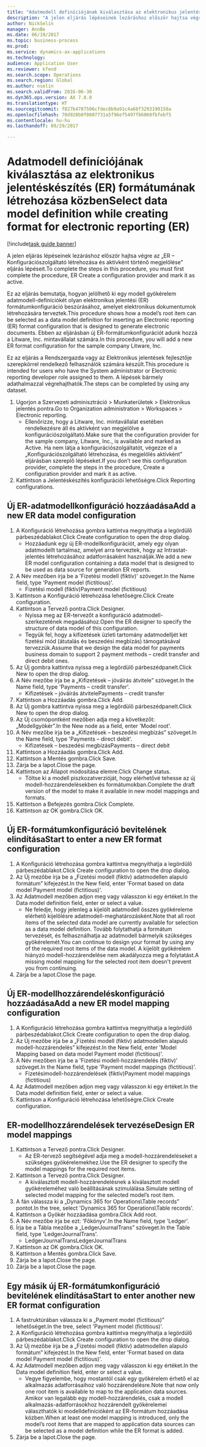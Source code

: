 ```yaml
--- 
title: "Adatmodell definíciójának kiválasztása az elektronikus jelentéskészítés (ER) formátumának létrehozása közben"
description: "A jelen eljárás lépéseinek lezáráshoz először hajtsa végre az „ER – Konfigurációszolgáltató létrehozása és aktívként történő megjelölése” eljárás lépéseit."
author: NickSelin
manager: AnnBe
ms.date: 06/19/2017
ms.topic: business-process
ms.prod: 
ms.service: dynamics-ax-applications
ms.technology: 
audience: Application User
ms.reviewer: kfend
ms.search.scope: Operations
ms.search.region: Global
ms.author: nselin
ms.search.validFrom: 2016-06-30
ms.dyn365.ops.version: AX 7.0.0
ms.translationtype: HT
ms.sourcegitcommit: f827b4787506cfdec8b9a91c4a68f3293190158a
ms.openlocfilehash: 70d928b0f0807731a5f96ef5497fb6060fbfebf5
ms.contentlocale: hu-hu
ms.lasthandoff: 09/29/2017

---
```

# <a name="select-data-model-definition-while-creating-format-for-electronic-reporting-er"></a><span data-ttu-id="9c717-103">Adatmodell definíciójának kiválasztása az elektronikus jelentéskészítés (ER) formátumának létrehozása közben</span><span class="sxs-lookup"><span data-stu-id="9c717-103">Select data model definition while creating format for electronic reporting (ER)</span></span>

[!include[task guide banner](../../includes/task-guide-banner.md)]

<span data-ttu-id="9c717-104">A jelen eljárás lépéseinek lezáráshoz először hajtsa végre az „ER – Konfigurációszolgáltató létrehozása és aktívként történő megjelölése” eljárás lépéseit.</span><span class="sxs-lookup"><span data-stu-id="9c717-104">To complete the steps in this procedure, you must first complete the procedure, ER Create a configuration provider and mark it as active.</span></span> 

<span data-ttu-id="9c717-105">Ez az eljárás bemutatja, hogyan jelölhető ki egy modell gyökérelem adatmodell-definíciókét olyan elektronikus jelentési (ER) formátumkonfiguráció beszúrásához, amelyet elektronikus dokumentumok létrehozására terveztek.</span><span class="sxs-lookup"><span data-stu-id="9c717-105">This procedure shows how a model’s root item can be selected as a data model definition for inserting an Electronic reporting (ER) format configuration that is designed to generate electronic documents.</span></span> <span data-ttu-id="9c717-106">Ebben az eljárásban új ER-formátumkonfigurációt adunk hozzá a Litware, Inc. mintavállalat számára.</span><span class="sxs-lookup"><span data-stu-id="9c717-106">In this procedure, you will add a new ER format configuration for the sample company Litware, Inc.</span></span> 

<span data-ttu-id="9c717-107">Ez az eljárás a Rendszergazda vagy az Elektronikus jelentések fejlesztője szerepkörrel rendelkező felhasználók számára készült.</span><span class="sxs-lookup"><span data-stu-id="9c717-107">This procedure is intended for users who have the System administrator or Electronic reporting developer role assigned to them.</span></span> <span data-ttu-id="9c717-108">A lépések bármely adathalmazzal végrehajthatók.</span><span class="sxs-lookup"><span data-stu-id="9c717-108">The steps can be completed by using any dataset.</span></span>

1. <span data-ttu-id="9c717-109">Ugorjon a Szervezeti adminisztráció > Munkaterületek > Elektronikus jelentés pontra.</span><span class="sxs-lookup"><span data-stu-id="9c717-109">Go to Organization administration > Workspaces > Electronic reporting.</span></span>
    * <span data-ttu-id="9c717-110">Ellenőrizze, hogy a Litware, Inc. mintavállalat esetében rendelkezésre áll és aktívként van megjelölve a konfigurációszolgáltató.</span><span class="sxs-lookup"><span data-stu-id="9c717-110">Make sure that the configuration provider for the sample company, Litware, Inc., is available and marked as Active.</span></span> <span data-ttu-id="9c717-111">Ha nem látja a konfigurációszolgáltatót, végezze el a „Konfigurációszolgáltató létrehozása, és megjelölés aktívként” eljárásban szereplő lépéseket.</span><span class="sxs-lookup"><span data-stu-id="9c717-111">If you don’t see this configuration provider, complete the steps in the procedure, Create a configuration provider and mark it as active.</span></span>  
2. <span data-ttu-id="9c717-112">Kattintson a Jelentéskészítés konfigurációi lehetőségre.</span><span class="sxs-lookup"><span data-stu-id="9c717-112">Click Reporting configurations.</span></span>

## <a name="add-a-new-er-data-model-configuration"></a><span data-ttu-id="9c717-113">Új ER-adatmodellkonfiguráció hozzáadása</span><span class="sxs-lookup"><span data-stu-id="9c717-113">Add a new ER data model configuration</span></span>
1. <span data-ttu-id="9c717-114">A Konfiguráció létrehozása gombra kattintva megnyithatja a legördülő párbeszédablakot.</span><span class="sxs-lookup"><span data-stu-id="9c717-114">Click Create configuration to open the drop dialog.</span></span>
    * <span data-ttu-id="9c717-115">Hozzáadunk egy új ER-modellkonfigurációt, amely egy olyan adatmodellt tartalmaz, amelyet arra terveztek, hogy az Intrastat-jelentés létrehozásához adatforrásaként használják.</span><span class="sxs-lookup"><span data-stu-id="9c717-115">We add a new ER model configuration containing a data model that is designed to be used as data source for generation ER reports.</span></span>  
2. <span data-ttu-id="9c717-116">A Név mezőben írja be a 'Fizetési modell (fiktív)' szöveget.</span><span class="sxs-lookup"><span data-stu-id="9c717-116">In the Name field, type 'Payment model (fictitious)'.</span></span>
    * <span data-ttu-id="9c717-117">Fizetési modell (fiktív)</span><span class="sxs-lookup"><span data-stu-id="9c717-117">Payment model (fictitious)</span></span>  
3. <span data-ttu-id="9c717-118">Kattintson a Konfiguráció létrehozása lehetőségre.</span><span class="sxs-lookup"><span data-stu-id="9c717-118">Click Create configuration.</span></span>
4. <span data-ttu-id="9c717-119">Kattintson a Tervező pontra.</span><span class="sxs-lookup"><span data-stu-id="9c717-119">Click Designer.</span></span>
    * <span data-ttu-id="9c717-120">Nyissa meg az ER-tervezőt a konfiguráció adatmodell-szerkezetének megadásához.</span><span class="sxs-lookup"><span data-stu-id="9c717-120">Open the ER designer to specify the structure of data model of this configuration.</span></span>  
    * <span data-ttu-id="9c717-121">Tegyük fel, hogy a kifizetések üzleti tartomány adatmodelljét két fizetési mód (átutalás és beszedési megbízás) támogatásával tervezzük.</span><span class="sxs-lookup"><span data-stu-id="9c717-121">Assume that we design the data model for payments business domain to support 2 payment methods – credit transfer and direct debit ones.</span></span>  
5. <span data-ttu-id="9c717-122">Az Új gombra kattintva nyissa meg a legördülő párbeszédpanelt.</span><span class="sxs-lookup"><span data-stu-id="9c717-122">Click New to open the drop dialog.</span></span>
6. <span data-ttu-id="9c717-123">A Név mezőbe írja be a „Kifizetések – jóváírás átvitele” szöveget.</span><span class="sxs-lookup"><span data-stu-id="9c717-123">In the Name field, type 'Payments – credit transfer'.</span></span>
    * <span data-ttu-id="9c717-124">Kifizetések – jóváírás átvitele</span><span class="sxs-lookup"><span data-stu-id="9c717-124">Payments – credit transfer</span></span>  
7. <span data-ttu-id="9c717-125">Kattintson a Hozzáadás gombra.</span><span class="sxs-lookup"><span data-stu-id="9c717-125">Click Add.</span></span>
8. <span data-ttu-id="9c717-126">Az Új gombra kattintva nyissa meg a legördülő párbeszédpanelt.</span><span class="sxs-lookup"><span data-stu-id="9c717-126">Click New to open the drop dialog.</span></span>
9. <span data-ttu-id="9c717-127">Az Új csomópontként mezőben adja meg a következőt: „Modellgyökér”.</span><span class="sxs-lookup"><span data-stu-id="9c717-127">In the New node as a field, enter 'Model root'.</span></span>
10. <span data-ttu-id="9c717-128">A Név mezőbe írja be a „Kifizetések – beszedési megbízás” szöveget.</span><span class="sxs-lookup"><span data-stu-id="9c717-128">In the Name field, type 'Payments – direct debit'.</span></span>
    * <span data-ttu-id="9c717-129">Kifizetések – beszedési megbízás</span><span class="sxs-lookup"><span data-stu-id="9c717-129">Payments – direct debit</span></span>  
11. <span data-ttu-id="9c717-130">Kattintson a Hozzáadás gombra.</span><span class="sxs-lookup"><span data-stu-id="9c717-130">Click Add.</span></span>
12. <span data-ttu-id="9c717-131">Kattintson a Mentés gombra.</span><span class="sxs-lookup"><span data-stu-id="9c717-131">Click Save.</span></span>
13. <span data-ttu-id="9c717-132">Zárja be a lapot.</span><span class="sxs-lookup"><span data-stu-id="9c717-132">Close the page.</span></span>
14. <span data-ttu-id="9c717-133">Kattintson az Állapot módosítása elemre.</span><span class="sxs-lookup"><span data-stu-id="9c717-133">Click Change status.</span></span>
    * <span data-ttu-id="9c717-134">Töltse ki a modell piszkozatverzióját, hogy elérhetővé tehesse az új modell-hozzárendelésekben és formátumokban.</span><span class="sxs-lookup"><span data-stu-id="9c717-134">Complete the draft version of the model to make it available in new model mappings and formats.</span></span>  
15. <span data-ttu-id="9c717-135">Kattintson a Befejezés gombra.</span><span class="sxs-lookup"><span data-stu-id="9c717-135">Click Complete.</span></span>
16. <span data-ttu-id="9c717-136">Kattintson az OK gombra.</span><span class="sxs-lookup"><span data-stu-id="9c717-136">Click OK.</span></span>

## <a name="start-to-enter-a-new-er-format-configuration"></a><span data-ttu-id="9c717-137">Új ER-formátumkonfiguráció bevitelének elindítása</span><span class="sxs-lookup"><span data-stu-id="9c717-137">Start to enter a new ER format configuration</span></span>
1. <span data-ttu-id="9c717-138">A Konfiguráció létrehozása gombra kattintva megnyithatja a legördülő párbeszédablakot.</span><span class="sxs-lookup"><span data-stu-id="9c717-138">Click Create configuration to open the drop dialog.</span></span>
2. <span data-ttu-id="9c717-139">Az Új mezőbe írja be a „Fizetési modell (fiktív) adatmodellen alapuló formátum” kifejezést.</span><span class="sxs-lookup"><span data-stu-id="9c717-139">In the New field, enter 'Format based on data model Payment model (fictitious)'.</span></span>
3. <span data-ttu-id="9c717-140">Az Adatmodell mezőben adjon meg vagy válasszon ki egy értéket.</span><span class="sxs-lookup"><span data-stu-id="9c717-140">In the Data model definition field, enter or select a value.</span></span>
    * <span data-ttu-id="9c717-141">Ne feledje, hogy jelenleg a kijelölt adatmodell összes gyökéreleme elérhető kijelölésre adatmodell-meghatározásként.</span><span class="sxs-lookup"><span data-stu-id="9c717-141">Note that all root items of the selected data model are currently available for selection as a data model definition.</span></span> <span data-ttu-id="9c717-142">Tovább folytathatja a formátum tervezését, és felhasználhatja az adatmodell bármelyik szükséges gyökérelemét.</span><span class="sxs-lookup"><span data-stu-id="9c717-142">You can continue to design your format by using any of the required root items of the data model.</span></span> <span data-ttu-id="9c717-143">A kijelölt gyökérelem hiányzó modell-hozzárendelése nem akadályozza meg a folytatást.</span><span class="sxs-lookup"><span data-stu-id="9c717-143">A missing model mapping for the selected root item doesn't prevent you from continuing.</span></span>  
4. <span data-ttu-id="9c717-144">Zárja be a lapot.</span><span class="sxs-lookup"><span data-stu-id="9c717-144">Close the page.</span></span>

## <a name="add-a-new-er-model-mapping-configuration"></a><span data-ttu-id="9c717-145">Új ER-modellhozzárendeléskonfiguráció hozzáadása</span><span class="sxs-lookup"><span data-stu-id="9c717-145">Add a new ER model mapping configuration</span></span>
1. <span data-ttu-id="9c717-146">A Konfiguráció létrehozása gombra kattintva megnyithatja a legördülő párbeszédablakot.</span><span class="sxs-lookup"><span data-stu-id="9c717-146">Click Create configuration to open the drop dialog.</span></span>
2. <span data-ttu-id="9c717-147">Az Új mezőbe írja be a „Fizetési modell (fiktív) adatmodellen alapuló modell-hozzárendelés” kifejezést.</span><span class="sxs-lookup"><span data-stu-id="9c717-147">In the New field, enter 'Model Mapping based on data model Payment model (fictitious)'.</span></span>
3. <span data-ttu-id="9c717-148">A Név mezőben írja be a 'Fizetési modell-hozzárendelés (fiktív)' szöveget.</span><span class="sxs-lookup"><span data-stu-id="9c717-148">In the Name field, type 'Payment model mappings (fictitious)'.</span></span>
    * <span data-ttu-id="9c717-149">Fizetésimodell-hozzárendelések (fiktív)</span><span class="sxs-lookup"><span data-stu-id="9c717-149">Payment model mappings (fictitious)</span></span>  
4. <span data-ttu-id="9c717-150">Az Adatmodell mezőben adjon meg vagy válasszon ki egy értéket.</span><span class="sxs-lookup"><span data-stu-id="9c717-150">In the Data model definition field, enter or select a value.</span></span>
5. <span data-ttu-id="9c717-151">Kattintson a Konfiguráció létrehozása lehetőségre.</span><span class="sxs-lookup"><span data-stu-id="9c717-151">Click Create configuration.</span></span>

## <a name="design-er-model-mappings"></a><span data-ttu-id="9c717-152">ER-modellhozzárendelések tervezése</span><span class="sxs-lookup"><span data-stu-id="9c717-152">Design ER model mappings</span></span>
1. <span data-ttu-id="9c717-153">Kattintson a Tervező pontra.</span><span class="sxs-lookup"><span data-stu-id="9c717-153">Click Designer.</span></span>
    * <span data-ttu-id="9c717-154">Az ER-tervező segítségével adja meg a modell-hozzárendeléseket a szükséges gyökérelemekhez.</span><span class="sxs-lookup"><span data-stu-id="9c717-154">Use the ER designer to specify the model mappings for the required root items.</span></span>  
2. <span data-ttu-id="9c717-155">Kattintson a Tervező pontra.</span><span class="sxs-lookup"><span data-stu-id="9c717-155">Click Designer.</span></span>
    * <span data-ttu-id="9c717-156">A kiválasztott modell-hozzárendelésnek a kiválasztott modell gyökéreleméhez való beállításának szimulálása.</span><span class="sxs-lookup"><span data-stu-id="9c717-156">Simulate setting of selected model mapping for the selected model’s root item.</span></span>  
3. <span data-ttu-id="9c717-157">A fán válassza ki a „Dynamics 365 for Operations\Table records” pontot.</span><span class="sxs-lookup"><span data-stu-id="9c717-157">In the tree, select 'Dynamics 365 for Operations\Table records'.</span></span>
4. <span data-ttu-id="9c717-158">Kattintson a Gyökér hozzáadása gombra.</span><span class="sxs-lookup"><span data-stu-id="9c717-158">Click Add root.</span></span>
5. <span data-ttu-id="9c717-159">A Név mezőbe írja be ezt: 'Főkönyv'.</span><span class="sxs-lookup"><span data-stu-id="9c717-159">In the Name field, type 'Ledger'.</span></span>
6. <span data-ttu-id="9c717-160">Írja be a Tábla mezőbe a „LedgerJournalTrans” szöveget.</span><span class="sxs-lookup"><span data-stu-id="9c717-160">In the Table field, type 'LedgerJournalTrans'.</span></span>
    * <span data-ttu-id="9c717-161">LedgerJournalTrans</span><span class="sxs-lookup"><span data-stu-id="9c717-161">LedgerJournalTrans</span></span>  
7. <span data-ttu-id="9c717-162">Kattintson az OK gombra.</span><span class="sxs-lookup"><span data-stu-id="9c717-162">Click OK.</span></span>
8. <span data-ttu-id="9c717-163">Kattintson a Mentés gombra.</span><span class="sxs-lookup"><span data-stu-id="9c717-163">Click Save.</span></span>
9. <span data-ttu-id="9c717-164">Zárja be a lapot.</span><span class="sxs-lookup"><span data-stu-id="9c717-164">Close the page.</span></span>
10. <span data-ttu-id="9c717-165">Zárja be a lapot.</span><span class="sxs-lookup"><span data-stu-id="9c717-165">Close the page.</span></span>

## <a name="start-to-enter-another-new-er-format-configuration"></a><span data-ttu-id="9c717-166">Egy másik új ER-formátumkonfiguráció bevitelének elindítása</span><span class="sxs-lookup"><span data-stu-id="9c717-166">Start to enter another new ER format configuration</span></span>
1. <span data-ttu-id="9c717-167">A fastruktúrában válassza ki a „Payment model (fictitious)” lehetőséget.</span><span class="sxs-lookup"><span data-stu-id="9c717-167">In the tree, select 'Payment model (fictitious)'.</span></span>
2. <span data-ttu-id="9c717-168">A Konfiguráció létrehozása gombra kattintva megnyithatja a legördülő párbeszédablakot.</span><span class="sxs-lookup"><span data-stu-id="9c717-168">Click Create configuration to open the drop dialog.</span></span>
3. <span data-ttu-id="9c717-169">Az Új mezőbe írja be a „Fizetési modell (fiktív) adatmodellen alapuló formátum” kifejezést.</span><span class="sxs-lookup"><span data-stu-id="9c717-169">In the New field, enter 'Format based on data model Payment model (fictitious)'.</span></span>
4. <span data-ttu-id="9c717-170">Az Adatmodell mezőben adjon meg vagy válasszon ki egy értéket.</span><span class="sxs-lookup"><span data-stu-id="9c717-170">In the Data model definition field, enter or select a value.</span></span>
    * <span data-ttu-id="9c717-171">Vegye figyelembe, hogy mostantól csak egy gyökérelem érhető el az alkalmazás adatforrásaihoz való hozzárendelésre.</span><span class="sxs-lookup"><span data-stu-id="9c717-171">Note that now only one root item is available to map to the application data sources.</span></span> <span data-ttu-id="9c717-172">Amikor van legalább egy modell-hozzárendelés, csak a modell alkalmazás-adatforrásokhoz hozzárendelt gyökérelemei választhatók ki modelldefinícióként az ER-formátum hozzáadása közben.</span><span class="sxs-lookup"><span data-stu-id="9c717-172">When at least one model mapping is introduced, only the model’s root items that are mapped to application data sources can be selected as a model definition while the ER format is added.</span></span>   
5. <span data-ttu-id="9c717-173">Zárja be a lapot.</span><span class="sxs-lookup"><span data-stu-id="9c717-173">Close the page.</span></span>


